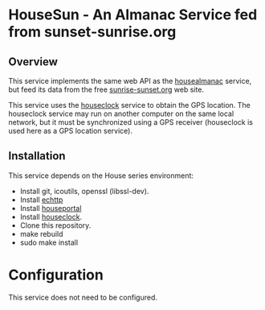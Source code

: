 # HouseSun - An Almanac Service fed from sunset-sunrise.org

## Overview

This service implements the same web API as the [housealmanac](https://github.com/pascal-fb-martin/housealmanac) service, but feed its data from the free [sunrise-sunset.org](https://sunrise-sunset.org) web site.

This service uses the [houseclock](https://github.com/pascal-fb-martin/houseclock) service to obtain the GPS location. The houseclock service may run on another computer on the same local network, but it must be synchronized using a GPS receiver (houseclock is used here as a GPS location service).

## Installation

This service depends on the House series environment:
* Install git, icoutils, openssl (libssl-dev).
* Install [echttp](https://github.com/pascal-fb-martin/echttp)
* Install [houseportal](https://github.com/pascal-fb-martin/houseportal)
* Install [houseclock](https://github.com/pascal-fb-martin/houseclock).
* Clone this repository.
* make rebuild
* sudo make install

# Configuration

This service does not need to be configured.

